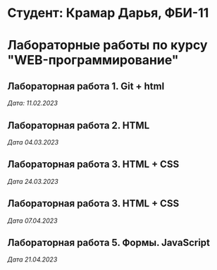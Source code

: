# Студент: Крамар Дарья, ФБИ-11

# Лабораторные работы по курсу "WEB-программирование"

## Лабораторная работа 1. Git + html

*Дата: 11.02.2023*

## Лабораторная работа 2. HTML

*Дата 04.03.2023*

## Лабораторная работа 3. HTML + CSS

*Дата 24.03.2023*

## Лабораторная работа 3. HTML + CSS

*Дата 07.04.2023*

## Лабораторная работа 5. Формы. JavaScript

*Дата 21.04.2023*